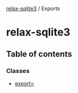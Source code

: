 [relax-sqlite3](README.md) / Exports

# relax-sqlite3

## Table of contents

### Classes

- [export&#x3D;](classes/export_.md)
